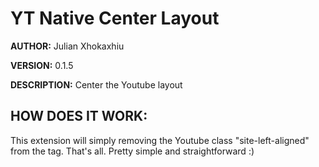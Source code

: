 # YT Native Center Layout #

**AUTHOR:** Julian Xhokaxhiu

**VERSION:** 0.1.5

**DESCRIPTION:** Center the Youtube layout

## HOW DOES IT WORK: ##
This extension will simply removing the Youtube class "site-left-aligned" from the <body> tag.
That's all. Pretty simple and straightforward :)
